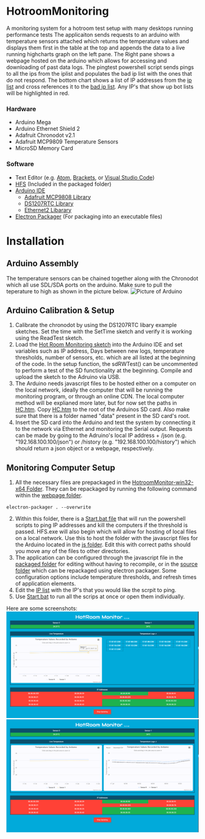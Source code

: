 # HotroomMonitoring
A monitoring system for a hotroom test setup with many desktops running performance tests
The applicaiton sends requests to an arduino with temperature sensors attached which returns the temperature values and displays them first in the table at the top and appends the data to a live running highcharts graph on the left pane. The Right pane shows a webpage hosted on the arduino which allows for accessing and downloading of past data logs. The pingtest powershell script sends pings to all the ips from the iplist and populates the bad ip list with the ones that do not respond. The bottom chart shows a list of IP addresses from the [ip list](/webpage/iplist.txt) and cross references it to the [bad ip list](/webpage/badips.txt). Any IP's that show up bot lists will be highlighted in red.


### Hardware
* Arduino Mega
* Arduino Ethernet Shield 2
* Adafruit Chronodot v2.1
* Adafruit MCP9809 Temperature Sensors
* MicroSD Memory Card

### Software
* Text Editor (e.g. [Atom](https://atom.io/), [Brackets](http://brackets.io/), or [Visual Studio Code](https://code.visualstudio.com/))
* [HFS](http://www.rejetto.com/hfs/) (Included in the packaged folder)
* [Arduino IDE](https://www.arduino.cc/en/Main/Software)
  * [Adafruit MCP9808 Library](https://github.com/adafruit/Adafruit_MCP9808_Library)
  * [DS1207RTC Library](https://github.com/PaulStoffregen/DS1307RTC)
  * [Ethernet2 Libarary](https://github.com/adafruit/Ethernet2/tree/master/examples)
* [Electron Packager](https://github.com/electron-userland/electron-packager) (For packaging into an executable files)

# Installation
## Arduino Assembly
The temperature sensors can be chained together along with the Chronodot which all use SDL/SDA ports on the arduino. Make sure to pull the teperature to high as shown in the picture below.
![Picture of Arduino](/ArduinoLayout.jpg "")

## Arduino Calibration & Setup
1. Calibrate the chronodot by using the DS1207RTC libary example sketches. Set the time with the SetTime sketch and verify it is working using the ReadTest sketch.
2. Load the [Hot Room Monitoring sketch](/Hot_Room_Monitor/Hot_Room_Monitor.ino) into the Arduino IDE and set variables such as IP address, Days between new logs, temperature thresholds, number of sensors, etc. which are all listed at the beginning of the code. In the setup function, the sdRWTest() can be uncommented to perform a test of the SD functionality at the beginning. Compile and upload the sketch to the Adruino via USB.
3. The Arduino needs javascript files to be hosted either on a computer on the local network, ideally the computer that will be running the monitoring program, or through an online CDN. The local computer method will be explianed more later, but for now set the paths in [HC.htm](/SD/HC.htm). Copy  [HC.htm](/SD/HC.htm) to the root of the Arduinos SD card. Also make sure that there is a folder named "data" present in the SD card's root.
4. Insert the SD card into the Arduino and test the system by connecting it to the network via Ethernet and monitoring the Serial output. Requests can be made by going to the Adruino's local IP address + /json (e.g. "192.168.100.100/json") or /history (e.g. "192.168.100.100/history") which should return a json object or a webpage, respectively.

## Monitoring Computer Setup
1. All the necessary files are prepackaged in the [HotroomMonitor-win32-x64 Folder](/webpage/HotroomMonitor-win32-x64). They can be repackaged by running the following command within the [webpage folder](/webpage).
```
electron-packager . --overwrite
```
2. Within this folder, there is a [Start.bat file](/webpage/HotroomMonitor-win32-x64/resources/app/Start.bat) that will run the powershell scripts to ping IP addresses and kill the computers if the threshold is passed. HFS.exe will also begin which will allow for hosting of local files on a local network. Use this to host the folder with the javascript files for the Arduino located in the [js folder](webpage/HotroomMonitor-win32-x64/resources/app/js). Edit this with correct paths should you move any of the files to other directories.
3. The application can be configured through the javascript file in the [packaged folder](webpage/HotroomMonitor-win32-x64/resources/app/js/update.js) for editing without having to recompile, or in the [source folder](webpage/js/update.js) which can be repackaged using electron packager. Some configuration options include temperature thresholds, and refresh times of application elements.
4. Edit the [IP list](HotroomMonitoring/webpage/HotroomMonitor-win32-x64/resources/app/iplist.txt) with the IP's that you would like the scrpit to ping.
5. Use [Start.bat](/webpage/HotroomMonitor-win32-x64/resources/app/Start.bat) to run all the scrips at once or open them individually.




Here are some screenshots:
![Screenshot 1](/sc_1.PNG "")
![Screenshot 2](/sc_2.PNG "")
